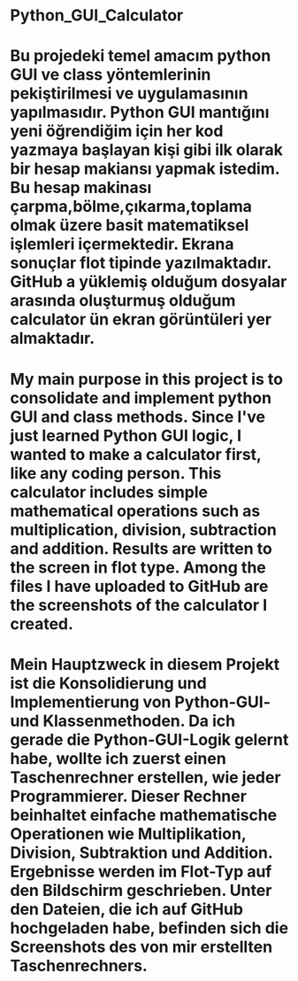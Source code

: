 # Python_GUI_Calculator


# Bu projedeki temel amacım python GUI ve class yöntemlerinin pekiştirilmesi ve uygulamasının yapılmasıdır. Python GUI mantığını yeni öğrendiğim için her kod yazmaya başlayan kişi gibi ilk olarak bir hesap makiansı yapmak istedim. Bu hesap makinası çarpma,bölme,çıkarma,toplama olmak üzere basit matematiksel işlemleri içermektedir. Ekrana sonuçlar flot tipinde yazılmaktadır. GitHub a yüklemiş olduğum dosyalar arasında oluşturmuş olduğum calculator ün ekran görüntüleri yer almaktadır.


# My main purpose in this project is to consolidate and implement python GUI and class methods. Since I've just learned Python GUI logic, I wanted to make a calculator first, like any coding person. This calculator includes simple mathematical operations such as multiplication, division, subtraction and addition. Results are written to the screen in flot type. Among the files I have uploaded to GitHub are the screenshots of the calculator I created.


# Mein Hauptzweck in diesem Projekt ist die Konsolidierung und Implementierung von Python-GUI- und Klassenmethoden. Da ich gerade die Python-GUI-Logik gelernt habe, wollte ich zuerst einen Taschenrechner erstellen, wie jeder Programmierer. Dieser Rechner beinhaltet einfache mathematische Operationen wie Multiplikation, Division, Subtraktion und Addition. Ergebnisse werden im Flot-Typ auf den Bildschirm geschrieben. Unter den Dateien, die ich auf GitHub hochgeladen habe, befinden sich die Screenshots des von mir erstellten Taschenrechners.
